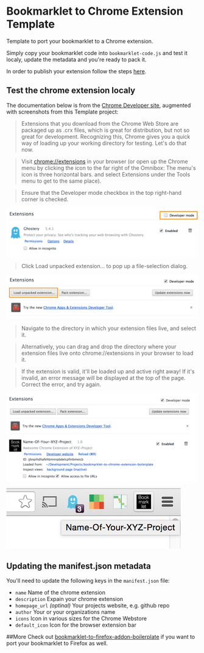 # Bookmarklet to Chrome Extension Template

Template to port your bookmarklet to a Chrome extension.

Simply copy your bookmarklet code into `bookmarklet-code.js` and test it localy, update the metadata and you're ready to pack it.

In order to publish your extension follow the steps [here](https://developer.chrome.com/webstore/publish).


## Test the chrome extension localy

The documentation below is from the [Chrome Developer site](https://developer.chrome.com/extensions/getstarted#unpacked), augmented with screenshots from this Template project:

> Extensions that you download from the Chrome Web Store are packaged up as .crx files, which is great for distribution, but not so great for development. Recognizing this, Chrome gives you a quick way of loading up your working directory for testing. Let's do that now.



> Visit [chrome://extensions](chrome://extensions) in your browser (or open up the Chrome menu by clicking the icon to the far right of the Omnibox:  The menu's icon is three horizontal bars. and select Extensions under the Tools menu to get to the same place).

> Ensure that the Developer mode checkbox in the top right-hand corner is checked.

![alt text](https://raw.githubusercontent.com/micmro/bookmarklet-to-chrome-extension-boilerplate/gh-pages/images/developer-mode.png "screenshot of developer mode checkbox")

> Click Load unpacked extension… to pop up a file-selection dialog.

![alt text](https://raw.githubusercontent.com/micmro/bookmarklet-to-chrome-extension-boilerplate/gh-pages/images/load-unpacked-extension.png "screenshot of load unpacked extension checkbox")

> Navigate to the directory in which your extension files live, and select it.

> Alternatively, you can drag and drop the directory where your extension files live onto chrome://extensions in your browser to load it.

> If the extension is valid, it'll be loaded up and active right away! If it's invalid, an error message will be displayed at the top of the page. Correct the error, and try again.

![alt text](https://raw.githubusercontent.com/micmro/bookmarklet-to-chrome-extension-boilerplate/gh-pages/images/local-extension-loaded.png "screenshot of local Chrome Extension added")

![alt text](https://raw.githubusercontent.com/micmro/bookmarklet-to-chrome-extension-boilerplate/gh-pages/images/bookmark-bar.png "screenshot of local Chrome Extension")

## Updating the manifest.json metadata

You'll need to update the following keys in the `manifest.json` file:

- `name`
  Name of the chrome extension
- `description`
  Expain your chrome extension
- `homepage_url`
  _(optinal)_ Your projects website, e.g. github repo
- `author`
  Your or your organizations name
- `icons`
  Icon in various sizes for the Chrome Webstore
- `default_icon`
  Icon for the browser extension bar

##More
Check out [bookmarklet-to-firefox-addon-boilerplate](https://github.com/micmro/bookmarklet-to-firefox-addon-boilerplate) if you want to port your bookmarklet to Firefox as well.
